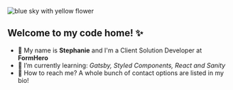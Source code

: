 ![blue sky with yellow flower](../github-banner.jpg)
## Welcome to my code home! :sparkles:

- :diamond_shape_with_a_dot_inside: My name is **Stephanie** and I'm a Client Solution Developer at **FormHero**
- 🌱 I’m currently learning: _Gatsby, Styled Components, React and Sanity_
- 💌 How to reach me? A whole bunch of contact options are listed in my bio!
